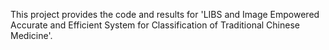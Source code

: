 This project provides the code and results for 'LIBS and Image Empowered Accurate and Efficient System for Classification of
Traditional Chinese Medicine'.
